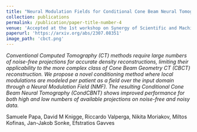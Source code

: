 ```yaml
---
title: "Neural Modulation Fields for Conditional Cone Beam Neural Tomography"
collection: publications
permalink: /publication/paper-title-number-4
venue: 'Accepted at the 1st workshop on Synergy of Scientific and Machine Learning Modeling, SynS & ML ICML.'
paperurl: 'https://arxiv.org/abs/2307.08351'
image_path: 'cbct.png'
---
```


*Conventional Computed Tomography (CT) methods require large numbers of noise-free projections for accurate density reconstructions, limiting their applicability to the more complex class of Cone Beam Geometry CT (CBCT) reconstruction. We propose a novel conditioning method where local modulations are modeled per patient as a field over the input domain through a Neural Modulation Field (NMF). The resulting Conditional Cone Beam Neural Tomography (CondCBNT) shows improved performance for both high and low numbers of available projections on noise-free and noisy data.*


Samuele Papa, David M Knigge, Riccardo Valperga, Nikita Moriakov, Miltos Kofinas, Jan-Jakob Sonke, Efstratios Gavves


